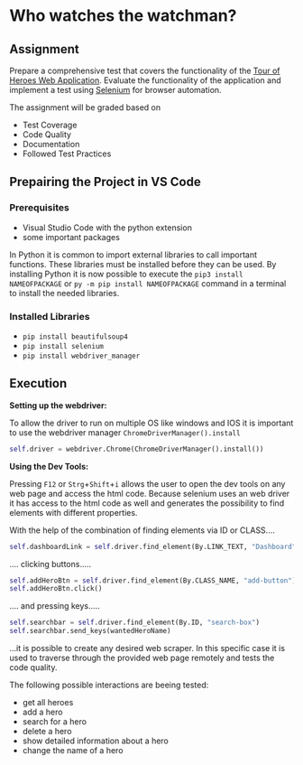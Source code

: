# Who watches the watchman?
## Assignment
Prepare a comprehensive test that covers the functionality of the <a href="https://files.perry.fyi/hero/" target="_blank">Tour of Heroes Web Application</a>.
Evaluate the functionality of the application and implement a test using <a href="https://www.selenium.dev/" target="_blank">Selenium</a> for browser automation.

The assignment will be graded based on
- Test Coverage
- Code Quality
- Documentation
- Followed Test Practices

## Prepairing the Project in VS Code

### **Prerequisites**
- Visual Studio Code with the python extension
- some important packages

In Python it is common to import external libraries to call important functions. These libraries must be installed before they can be used. By installing Python it is now possible to execute the `pip3 install NAMEOFPACKAGE` or `py -m pip install NAMEOFPACKAGE` command in a terminal to install the needed libraries.

### **Installed Libraries**
- `pip install beautifulsoup4`
- `pip install selenium`
- `pip install webdriver_manager`

## Execution
**Setting up the webdriver:**

To allow the driver to run on multiple OS like windows and IOS it is important to use the webdriver manager `ChromeDriverManager().install`
```py
self.driver = webdriver.Chrome(ChromeDriverManager().install())
```

**Using the Dev Tools:**

Pressing `F12` or `Strg`+`Shift`+`i` allows the user to open the dev tools on any web page and access the html code. Because selenium uses an web driver it has access to the html code as well and generates the possibility to find elements with different properties.

With the help of the combination of finding elements via ID or CLASS....
```py
self.dashboardLink = self.driver.find_element(By.LINK_TEXT, "Dashboard")
```

.... clicking buttons.....
```py
self.addHeroBtn = self.driver.find_element(By.CLASS_NAME, "add-button")
self.addHeroBtn.click()
```

.... and pressing keys.....
```py
self.searchbar = self.driver.find_element(By.ID, "search-box")
self.searchbar.send_keys(wantedHeroName)
```

...it is possible to create any desired web scraper. In this specific case it is used to traverse through the provided web page remotely and tests the code quality.

The following possible interactions are beeing tested:
- get all heroes
- add a hero
- search for a hero
- delete a hero
- show detailed information about a hero
- change the name of a hero